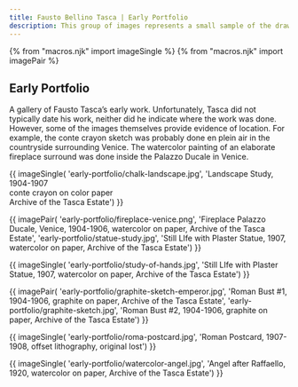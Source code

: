 ```yaml
---
title: Fausto Bellino Tasca | Early Portfolio
description: This group of images represents a small sample of the drawings, paintings and sketches which Fausto Tasca completed during his early career.
---
```

{% from "macros.njk" import imageSingle %}
{% from "macros.njk" import imagePair %}

## Early Portfolio

A gallery of Fausto Tasca’s early work. Unfortunately, Tasca did not typically date his work, neither did he indicate where the work was done. However, some of the images themselves provide evidence of location. For example, the conte crayon sketch was probably done en plein air in the countryside surrounding Venice. The watercolor painting of an elaborate fireplace surround was done inside the Palazzo Ducale in Venice.

{{ imageSingle(
'early-portfolio/chalk-landscape.jpg',
'Landscape Study, 1904-1907<br>
conte crayon on color paper<br>
Archive of the Tasca Estate')
}}


{{ imagePair(
'early-portfolio/fireplace-venice.png',
'Fireplace Palazzo Ducale, Venice, 1904-1906, watercolor on paper, Archive of the Tasca Estate',
'early-portfolio/statue-study.jpg',
'Still LIfe with Plaster Statue, 1907, watercolor on paper, Archive of the Tasca Estate')
}}

{{ imageSingle(
'early-portfolio/study-of-hands.jpg',
'Still LIfe with Plaster Statue, 1907, watercolor on paper, Archive of the Tasca Estate')
}}

{{ imagePair(
'early-portfolio/graphite-sketch-emperor.jpg',
'Roman Bust #1, 1904-1906, graphite on paper, Archive of the Tasca Estate',
'early-portfolio/graphite-sketch.jpg',
'Roman Bust #2, 1904-1906, graphite on paper, Archive of the Tasca Estate')
}}

{{ imageSingle(
'early-portfolio/roma-postcard.jpg',
'Roman Postcard, 1907-1908, offset lithography, original lost')
}}

{{ imageSingle(
'early-portfolio/watercolor-angel.jpg',
'Angel after Raffaello, 1920, watercolor on paper, Archive of the Tasca Estate')
}}
